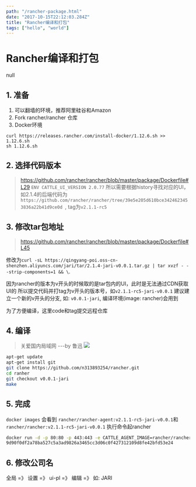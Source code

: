 ```yaml
---
path: "/rancher-package.html"
date: "2017-10-15T22:12:03.284Z"
title: "Rancher编译和打包"
tags: ["hello", "world"]
---
```


# Rancher编译和打包

null

## 1. 准备

1. 可以翻墙的环境，推荐阿里硅谷和Amazon
2. Fork rancher/rancher 仓库
3. Docker环境
```
curl https://releases.rancher.com/install-docker/1.12.6.sh >> 1.12.6.sh
sh 1.12.6.sh
```

## 2. 选择代码版本
> https://github.com/rancher/rancher/blob/master/package/Dockerfile#L29
`ENV CATTLE_UI_VERSION 2.0.77`
所以需要根据history寻找对应的UI，如2.1.4的后端代码为`https://github.com/rancher/rancher/tree/39e5e205d610bce3424623453836a22b41d9ce0d
`, tag为`v2.1.1-rc5`

## 3. 修改tar包地址

> https://github.com/rancher/rancher/blob/master/package/Dockerfile#L45

修改为`curl -sL https://qingyang-poi.oss-cn-shenzhen.aliyuncs.com/jari/tar/2.1.4-jari-v0.0.1.tar.gz | tar xvzf - --strip-components=1 && \`.

因为rancher的版本为v开头的时候取的是tar包内的UI，此时是无法通过CDN获取UI的
所以提交代码并打tag为v开头的版本号，如`v2.1.1-rc5-jari-v0.0.1`
建议建立一个新的v开头的分支, 如: `v0.0.1-jari`, 编译环境(image: rancher)会用到

为了方便编译，这里code和tag提交远程仓库

## 4. 编译
> 关爱国内局域网 ---by 鲁迅
![](http://i2.chinanews.com/simg/cmshd/2017/11/17/5a8aa26cded9409b8abde3b81ba1a785.jpg)

```bash
apt-get update
apt-get install git
git clone https://github.com/n313893254/rancher.git
cd ranher
git checkout v0.0.1-jari
make
```

## 5. 完成
`docker images` 会看到 `rancher/rancher-agent:v2.1.1-rc5-jari-v0.0.1`和`rancher/rancher:v2.1.1-rc5-jari-v0.0.1`
执行命令起rancher
```bash
docker run -d -p 80:80 -p 443:443 -e CATTLE_AGENT_IMAGE=rancher/rancher-agent:v2.1.1-rc5-jari-v0.0.1 rancher/rancher:v2.1.1-rc5-jari-v0.0.1
9d90f0df2a78ba527c5a3ad9826a3465cc3d06c0f427312109d8fe42bfd53e24
```

## 6. 修改公司名
全局 =》 设置 =》 ui-pl =》 编辑 =》 如: JARI

